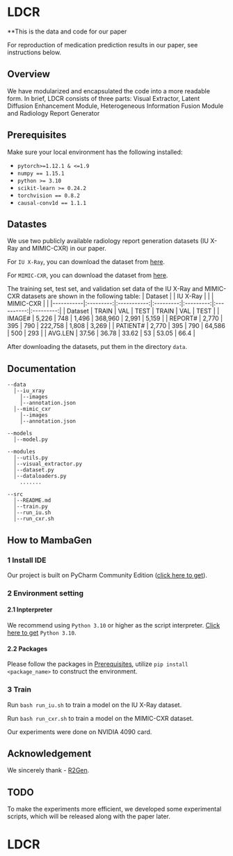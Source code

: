 # LDCR
**This is the data and code for our paper

For reproduction of medication prediction results in our paper, see instructions below.

## Overview
We have modularized and encapsulated the code into a more readable form. In brief, LDCR consists of three parts: Visual Extractor, Latent Diffusion Enhancement Module, Heterogeneous Information Fusion Module and Radiology Report Generator
## Prerequisites

Make sure your local environment has the following installed:

* `pytorch>=1.12.1 & <=1.9`
* `numpy == 1.15.1`
* `python >= 3.10`
* `scikit-learn >= 0.24.2`
* `torchvision == 0.8.2`
* `causal-conv1d == 1.1.1`

## Datastes

We use two publicly available radiology report generation datasets (IU X-Ray and MIMIC-CXR) in our paper.

For `IU X-Ray`, you can download the dataset from [here](https://openi.nlm.nih.gov/faq).

For `MIMIC-CXR`, you can download the dataset from [here](https://physionet.org/content/mimic-cxr/2.0.0/).

The training set, test set, and validation set data of the IU X-Ray and MIMIC-CXR datasets are shown in the following table:
| Dataset   |           | IU X-Ray    |           |           | MIMIC-CXR  |           |
|-----------|:---------:|:-----------:|:---------:|:---------:|:----------:|:---------:|
| Dataset   |  TRAIN    |     VAL     |   TEST    |   TRAIN   |    VAL     |   TEST    |
| IMAGE#    |  5,226    |     748     |   1,496   |  368,960  |   2,991    |   5,159   |
| REPORT#   |  2,770    |     395     |    790    |  222,758  |   1,808    |   3,269   |
| PATIENT#  |  2,770    |     395     |    790    |  64,586   |    500     |    293    |
| AVG.LEN   |  37.56    |    36.78    |   33.62   |   53      |   53.05    |   66.4    |


After downloading the datasets, put them in the directory `data`.

## Documentation

```
--data
  │--iu_xray
    │--images
    │--annotation.json
  │--mimic_cxr
    │--images
    │--annotation.json
  
--models
  │--model.py

--modules
  │--utils.py
  │--visual_extractor.py
  │--dataset.py
  │--dataloaders.py
    .......
  
--src
  │--README.md
  │--train.py
  │--run_iu.sh
  │--run_cxr.sh  
```

## How to MambaGen

### 1 Install IDE 

Our project is built on PyCharm Community Edition ([click here to get](https://www.jetbrains.com/products/compare/?product=pycharm-ce&product=pycharm)).

### 2 Environment setting
#### 2.1 Inpterpreter 
We recommend using `Python 3.10` or higher as the script interpreter. [Click here to get](https://www.python.org/downloads/release/python-3110/) `Python 3.10`. 
#### 2.2 Packages
Please follow the packages in [Prerequisites](#prerequisites), utilize `pip install <package_name>` to construct the environment.
### 3 Train
Run `bash run_iu.sh` to train a model on the IU X-Ray dataset.

Run `bash run_cxr.sh` to train a model on the MIMIC-CXR dataset.


Our experiments were done on NVIDIA 4090 card.

## Acknowledgement
We sincerely thank - [R2Gen](https://github.com/cuhksz-nlp/R2Gen).

## TODO

To make the experiments more efficient, we developed some experimental scripts, which will be released along with the paper later.
# LDCR
